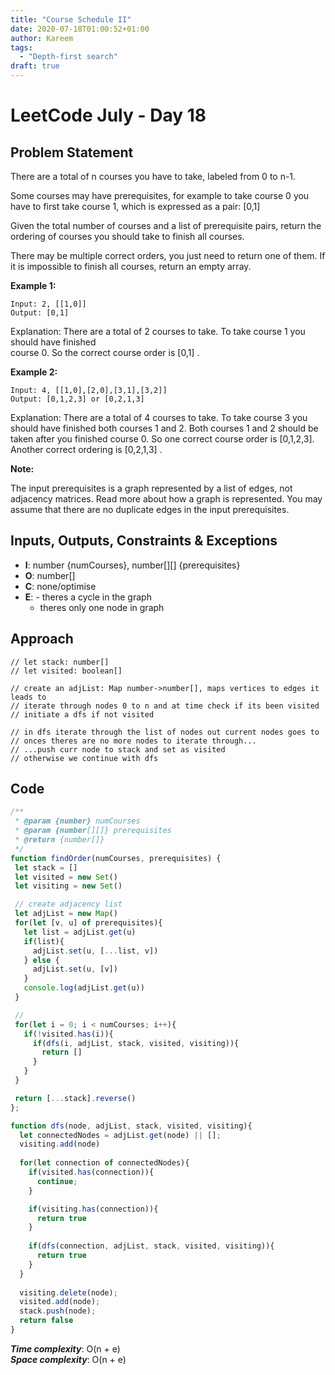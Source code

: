 ```yaml
---
title: "Course Schedule II"
date: 2020-07-18T01:00:52+01:00
author: Kareem
tags:
  - "Depth-first search"
draft: true
---
```


<!-- LeetCode month and day here -->
# LeetCode July - Day 18

## Problem Statement

There are a total of n courses you have to take, labeled from 0 to n-1.

Some courses may have prerequisites, for example to take course 0 you have to first take course 1, which is expressed as a pair: [0,1]

Given the total number of courses and a list of prerequisite pairs, return the ordering of courses you should take to finish all courses.

There may be multiple correct orders, you just need to return one of them. If it is impossible to finish all courses, return an empty array.

**Example 1:**
```
Input: 2, [[1,0]] 
Output: [0,1]
```
Explanation: There are a total of 2 courses to take. To take course 1 you should have finished   
             course 0. So the correct course order is [0,1] .

**Example 2:**
```
Input: 4, [[1,0],[2,0],[3,1],[3,2]]
Output: [0,1,2,3] or [0,2,1,3]
```
Explanation: There are a total of 4 courses to take. To take course 3 you should have finished both courses 1 and 2. Both courses 1 and 2 should be taken after you finished course 0.  So one correct course order is [0,1,2,3]. Another correct ordering is [0,2,1,3] .

**Note:**

The input prerequisites is a graph represented by a list of edges, not adjacency matrices. Read more about how a graph is represented.
You may assume that there are no duplicate edges in the input prerequisites.


## Inputs, Outputs, Constraints & Exceptions
- **I**: number {numCourses}, number[][] {prerequisites}
- **O**: number[]
- **C**: none/optimise
- **E**: -  theres a cycle in the graph
  - theres only one node in graph

## Approach
```
// let stack: number[]
// let visited: boolean[]

// create an adjList: Map number->number[], maps vertices to edges it leads to
// iterate through nodes 0 to n and at time check if its been visited
// initiate a dfs if not visited

// in dfs iterate through the list of nodes out current nodes goes to
// onces theres are no more nodes to iterate through...
// ...push curr node to stack and set as visited
// otherwise we continue with dfs
```

## Code

```js
/**
 * @param {number} numCourses
 * @param {number[][]} prerequisites
 * @return {number[]}
 */
function findOrder(numCourses, prerequisites) {
 let stack = []
 let visited = new Set()
 let visiting = new Set() 

 // create adjacency list
 let adjList = new Map()
 for(let [v, u] of prerequisites){
   let list = adjList.get(u)
   if(list){
     adjList.set(u, [...list, v])
   } else {
     adjList.set(u, [v])
   }
   console.log(adjList.get(u))
 }

 // 
 for(let i = 0; i < numCourses; i++){
   if(!visited.has(i)){
     if(dfs(i, adjList, stack, visited, visiting)){
       return []
     }
   }
 }

 return [...stack].reverse()
};

function dfs(node, adjList, stack, visited, visiting){
  let connectedNodes = adjList.get(node) || [];
  visiting.add(node)
  
  for(let connection of connectedNodes){
    if(visited.has(connection)){
      continue;
    }

    if(visiting.has(connection)){
      return true
    }
    
    if(dfs(connection, adjList, stack, visited, visiting)){
      return true
    }
  }
 
  visiting.delete(node);
  visited.add(node);
  stack.push(node);
  return false
}
```

**_Time complexity_**: O(n + e)\
**_Space complexity_**: O(n + e)